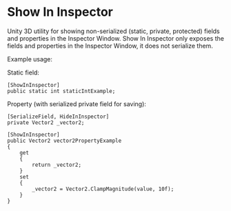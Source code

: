 Show In Inspector
=================

Unity 3D utility for showing non-serialized (static, private, protected) fields and properties in the Inspector Window. Show In Inspector only exposes the fields and properties in the Inspector Window, it does not serialize them.

Example usage:

Static field:

    [ShowInInspector]
    public static int staticIntExample;

Property (with serialized private field for saving):

    [SerializeField, HideInInspector]
    private Vector2 _vector2;

    [ShowInInspector]
    public Vector2 vector2PropertyExample
    {
        get
        {
            return _vector2;
        }
        set
        {
            _vector2 = Vector2.ClampMagnitude(value, 10f);
        }
    }
